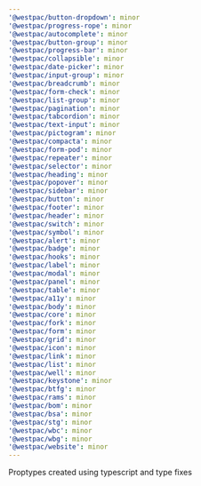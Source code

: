 ```yaml
---
'@westpac/button-dropdown': minor
'@westpac/progress-rope': minor
'@westpac/autocomplete': minor
'@westpac/button-group': minor
'@westpac/progress-bar': minor
'@westpac/collapsible': minor
'@westpac/date-picker': minor
'@westpac/input-group': minor
'@westpac/breadcrumb': minor
'@westpac/form-check': minor
'@westpac/list-group': minor
'@westpac/pagination': minor
'@westpac/tabcordion': minor
'@westpac/text-input': minor
'@westpac/pictogram': minor
'@westpac/compacta': minor
'@westpac/form-pod': minor
'@westpac/repeater': minor
'@westpac/selector': minor
'@westpac/heading': minor
'@westpac/popover': minor
'@westpac/sidebar': minor
'@westpac/button': minor
'@westpac/footer': minor
'@westpac/header': minor
'@westpac/switch': minor
'@westpac/symbol': minor
'@westpac/alert': minor
'@westpac/badge': minor
'@westpac/hooks': minor
'@westpac/label': minor
'@westpac/modal': minor
'@westpac/panel': minor
'@westpac/table': minor
'@westpac/a11y': minor
'@westpac/body': minor
'@westpac/core': minor
'@westpac/fork': minor
'@westpac/form': minor
'@westpac/grid': minor
'@westpac/icon': minor
'@westpac/link': minor
'@westpac/list': minor
'@westpac/well': minor
'@westpac/keystone': minor
'@westpac/btfg': minor
'@westpac/rams': minor
'@westpac/bom': minor
'@westpac/bsa': minor
'@westpac/stg': minor
'@westpac/wbc': minor
'@westpac/wbg': minor
'@westpac/website': minor
---
```


Proptypes created using typescript and type fixes
